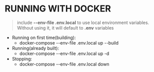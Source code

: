 # RUNNING WITH DOCKER

> include **--env-file .env.local** to use local environment variables. Without using it, it will default to **.env** variables

- Running on first time(building):
  - docker-compose --env-file .env.local up --build
- Running(already built):
  - docker-compose --env-file .env.local up -d
- Stopping:
  - docker-compose --env-file .env.local down
